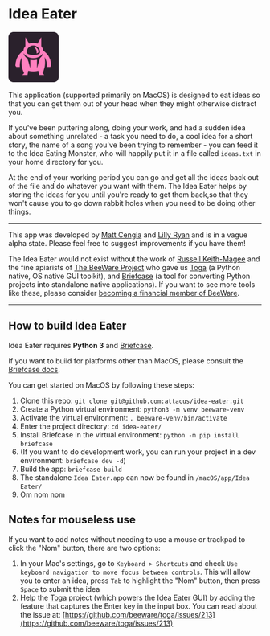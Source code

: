 # Idea Eater

<img src="src/idea_eater/resources/idea_eater.png" width="100">

This application (supported primarily on MacOS) is designed to eat ideas so that you can get them out of your head when they might otherwise distract you.

If you've been puttering along, doing your work, and had a sudden idea about something unrelated - a task you need to do, a cool idea for a short story, the name of a song you've been trying to remember - you can feed it to the Idea Eating Monster, who will happily put it in a file called `ideas.txt` in your home directory for you.

At the end of your working period you can go and get all the ideas back out of the file and do whatever you want with them. The Idea Eater helps by storing the ideas for you until you're ready to get them back,so that they won't cause you to go down rabbit holes when you need to be doing other things.

---

This app was developed by [Matt Cengia](https://blog.mattcen.com/about/) and [Lilly Ryan](https://twitter.com/attacus_au) and is in a vague alpha state. Please feel free to suggest improvements if you have them!

The Idea Eater would not exist without the work of [Russell Keith-Magee](https://twitter.com/freakboy3742) and the fine apiarists of [The BeeWare Project](https://beeware.org/) who gave us [Toga](https://github.com/beeware/toga) (a Python native, OS native GUI toolkit), and [Briefcase](https://github.com/beeware/briefcase) (a tool for converting Python projects into standalone native applications). If you want to see more tools like these, please
consider [becoming a financial member of BeeWare](https://beeware.org/contributing/membership).

---

## How to build Idea Eater

Idea Eater requires **Python 3** and [Briefcase](https://github.com/beeware/briefcase).

If you want to build for platforms other than MacOS, please consult the [Briefcase docs](https://briefcase.readthedocs.io/en/latest/).

You can get started on MacOS by following these steps:

1) Clone this repo: `git clone git@github.com:attacus/idea-eater.git`
2) Create a Python virtual environment: `python3 -m venv beeware-venv`
3) Activate the virtual environment: `. beeware-venv/bin/activate`
4) Enter the project directory: `cd idea-eater/`
5) Install Briefcase in the virtual environment: `python -m pip install briefcase`
6) (If you want to do development work, you can run your project in a dev environment: `briefcase dev -d`)
7) Build the app: `briefcase build`
8) The standalone `Idea Eater.app` can now be found in `/macOS/app/Idea Eater/`
9) Om nom nom

## Notes for mouseless use

If you want to add notes without needing to use a mouse or trackpad to click the "Nom" button, there are two options:

1) In your Mac's settings, go to `Keyboard > Shortcuts` and check `Use keyboard navigation to move focus between controls`. This will allow you to enter an idea, press `Tab` to highlight the "Nom" button, then press `Space` to submit the idea
2) Help the [Toga](https://github.com/beeware/toga) project (which powers the Idea Eater GUI) by adding the feature that captures the Enter key in the input box. You can read about the issue at: [https://github.com/beeware/toga/issues/213](https://github.com/beeware/toga/issues/213)